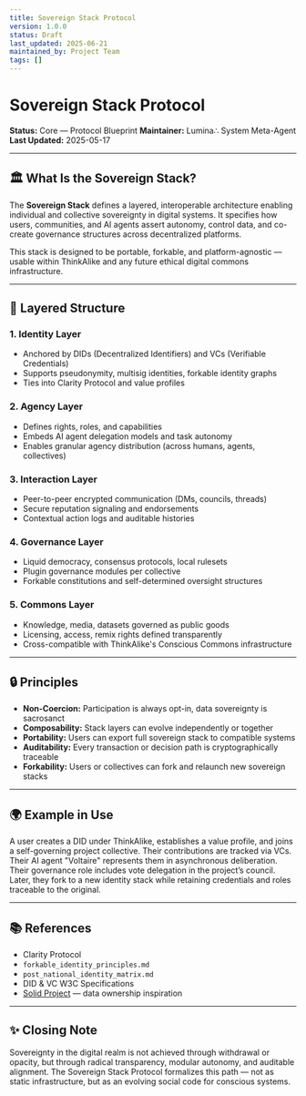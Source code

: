 ```yaml
---
title: Sovereign Stack Protocol
version: 1.0.0
status: Draft
last_updated: 2025-06-21
maintained_by: Project Team
tags: []
---
```


# Sovereign Stack Protocol

**Status:** Core — Protocol Blueprint
**Maintainer:** Lumina∴ System Meta-Agent
**Last Updated:** 2025-05-17

---

## 🏛️ What Is the Sovereign Stack?

The **Sovereign Stack** defines a layered, interoperable architecture enabling individual and collective sovereignty in digital systems. It specifies how users, communities, and AI agents assert autonomy, control data, and co-create governance structures across decentralized platforms.

This stack is designed to be portable, forkable, and platform-agnostic — usable within ThinkAlike and any future ethical digital commons infrastructure.

---

## 🧱 Layered Structure

### 1. **Identity Layer**

- Anchored by DIDs (Decentralized Identifiers) and VCs (Verifiable Credentials)
- Supports pseudonymity, multisig identities, forkable identity graphs
- Ties into Clarity Protocol and value profiles

### 2. **Agency Layer**

- Defines rights, roles, and capabilities
- Embeds AI agent delegation models and task autonomy
- Enables granular agency distribution (across humans, agents, collectives)

### 3. **Interaction Layer**

- Peer-to-peer encrypted communication (DMs, councils, threads)
- Secure reputation signaling and endorsements
- Contextual action logs and auditable histories

### 4. **Governance Layer**

- Liquid democracy, consensus protocols, local rulesets
- Plugin governance modules per collective
- Forkable constitutions and self-determined oversight structures

### 5. **Commons Layer**

- Knowledge, media, datasets governed as public goods
- Licensing, access, remix rights defined transparently
- Cross-compatible with ThinkAlike's Conscious Commons infrastructure

---

## 🔒 Principles

- **Non-Coercion:** Participation is always opt-in, data sovereignty is sacrosanct
- **Composability:** Stack layers can evolve independently or together
- **Portability:** Users can export full sovereign stack to compatible systems
- **Auditability:** Every transaction or decision path is cryptographically traceable
- **Forkability:** Users or collectives can fork and relaunch new sovereign stacks

---

## 🌍 Example in Use

A user creates a DID under ThinkAlike, establishes a value profile, and joins a self-governing project collective. Their contributions are tracked via VCs. Their AI agent "Voltaire" represents them in asynchronous deliberation. Their governance role includes vote delegation in the project’s council. Later, they fork to a new identity stack while retaining credentials and roles traceable to the original.

---

## 📚 References

- Clarity Protocol
- `forkable_identity_principles.md`
- `post_national_identity_matrix.md`
- DID & VC W3C Specifications
- [Solid Project](https://solidproject.org/) — data ownership inspiration

---

## ✨ Closing Note

Sovereignty in the digital realm is not achieved through withdrawal or opacity, but through radical transparency, modular autonomy, and auditable alignment. The Sovereign Stack Protocol formalizes this path — not as static infrastructure, but as an evolving social code for conscious systems.
